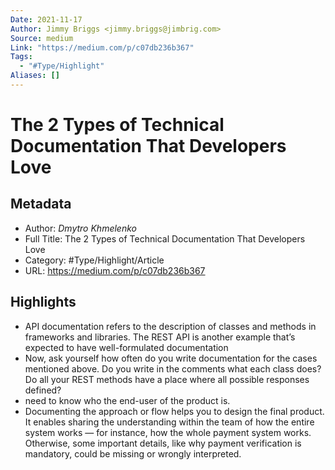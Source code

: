 ```yaml
---
Date: 2021-11-17
Author: Jimmy Briggs <jimmy.briggs@jimbrig.com>
Source: medium
Link: "https://medium.com/p/c07db236b367"
Tags:
  - "#Type/Highlight"
Aliases: []
---
```


# The 2 Types of Technical Documentation That  Developers Love

## Metadata

* Author: *Dmytro Khmelenko*
* Full Title: The 2 Types of Technical Documentation That  Developers Love
* Category: #Type/Highlight/Article
* URL: https://medium.com/p/c07db236b367

## Highlights

* API documentation refers to the description of classes and methods in frameworks and libraries. The REST API is another example that’s expected to have well-formulated documentation
* Now, ask yourself how often do you write documentation for the cases mentioned above. Do you write in the comments what each class does? Do all your REST methods have a place where all possible responses defined?
* need to know who the end-user of the product is.
* Documenting the approach or flow helps you to design the final product. It enables sharing the understanding within the team of how the entire system works — for instance, how the whole payment system works. Otherwise, some important details, like why payment verification is mandatory, could be missing or wrongly interpreted.
